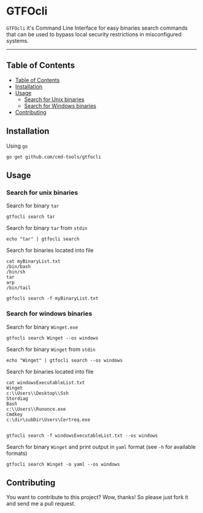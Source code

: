 # GTFOcli

`GTFOcli` it's Command Line Interface for easy binaries search commands that can be used to bypass local security restrictions in misconfigured systems.

---
## Table of Contents

- [Table of Contents](#table-of-contents)
- [Installation](#installation)
- [Usage](#usage)
  - [Search for Unix binaries](#search-for-unix-binaries)
  - [Search for Windows binaries](#search-for-windows-binaries)
- [Contributing](#contributing)

## Installation

Using `go`

```shell
go get github.com/cmd-tools/gtfocli
```

## Usage
### Search for unix binaries
Search for binary `tar`
```shell
gtfocli search tar
```

Search for binary `tar` from `stdin`
```shell
echo "tar" | gtfocli search
```

Search for binaries located into file
```shell
cat myBinaryList.txt
/bin/bash
/bin/sh
tar
arp
/bin/tail

gtfocli search -f myBinaryList.txt
```

### Search for windows binaries
Search for binary `Winget.exe`
```shell
gtfocli search Winget --os windows
```

Search for binary `Winget` from `stdin`
```shell
echo "Winget" | gtfocli search --os windows
```

Search for binaries located into file
```shell
cat windowsExecutableList.txt
Winget
c:\\Users\\Desktop\\Ssh
Stordiag
Bash
c:\\Users\\Runonce.exe
Cmdkey
c:\dir\subDir\Users\Certreq.exe


gtfocli search -f windowsExecutableList.txt --os windows
```

Search for binary `Winget` and print output in `yaml` format (see `-h` for available formats)
```shell
gtfocli search Winget -o yaml --os windows
```

## Contributing
You want to contribute to this project? Wow, thanks! So please just fork it and send me a pull request.
